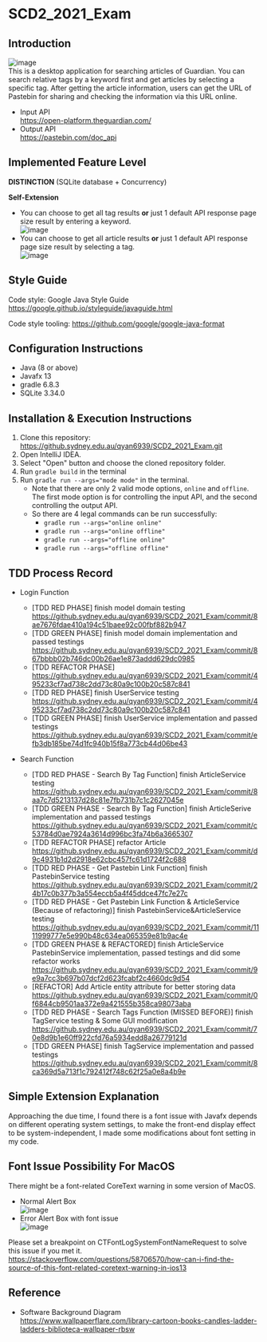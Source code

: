 # SCD2_2021_Exam

## Introduction
![image](https://github.sydney.edu.au/qyan6939/Image/blob/master/Welcome_Page.jpg)  
This is a desktop application for searching articles of Guardian. You can search relative tags by a keyword first and get articles by selecting a specific tag. After getting the article information, users can get the URL of Pastebin for sharing and checking the information via this URL online.
* Input API  
  https://open-platform.theguardian.com/
* Output API  
  https://pastebin.com/doc_api
  
## Implemented Feature Level
**DISTINCTION** (SQLite database + Concurrency)  

**Self-Extension**
* You can choose to get all tag results **or** just 1 default API response page size result by entering a keyword.  
  ![image](https://github.sydney.edu.au/qyan6939/Image/blob/master/Extension_Function1%20(2).jpg)
* You can choose to get all article results **or** just 1 default API response page size result by selecting a tag.  
  ![image](https://github.sydney.edu.au/qyan6939/Image/blob/master/Extension_Function2.jpg)
  
## Style Guide
Code style: Google Java Style Guide https://google.github.io/styleguide/javaguide.html

Code style tooling: https://github.com/google/google-java-format

## Configuration Instructions
* Java (8 or above)
* Javafx 13
* gradle 6.8.3
* SQLite 3.34.0

## Installation & Execution Instructions
1. Clone this repository: https://github.sydney.edu.au/qyan6939/SCD2_2021_Exam.git
2. Open IntelliJ IDEA. 
3. Select "Open" button and choose the cloned repository folder.
4. Run `gradle build` in the terminal
5. Run `gradle run --args="mode mode"` in the terminal.
    * Note that there are only 2 valid mode options, `online` and `offline`. The first mode option is for controlling the input API, and the second controlling the output API.
    * So there are 4 legal commands can be run successfully:
        * `gradle run --args="online online"`
        * `gradle run --args="online offline"`
        * `gradle run --args="offline online"`
        * `gradle run --args="offline offline"`

## TDD Process Record
* Login Function
    * [TDD RED PHASE] finish model domain testing      
    https://github.sydney.edu.au/qyan6939/SCD2_2021_Exam/commit/8ae7676fdae410a194c51baee92c00fbf882b947
    * [TDD GREEN PHASE] finish model domain implementation and passed testings
    https://github.sydney.edu.au/qyan6939/SCD2_2021_Exam/commit/867bbbb02b746dc00b26ae1e873addd629dc0985
    * [TDD REFACTOR PHASE]        
    https://github.sydney.edu.au/qyan6939/SCD2_2021_Exam/commit/495233cf7ad738c2dd73c80a9c100b20c587c841
    * [TDD RED PHASE] finish UserService testing        
    https://github.sydney.edu.au/qyan6939/SCD2_2021_Exam/commit/495233cf7ad738c2dd73c80a9c100b20c587c841
    * [TDD GREEN PHASE] finish UserService implementation and passed testings
    https://github.sydney.edu.au/qyan6939/SCD2_2021_Exam/commit/efb3db185be74d1fc940b15f8a773cb44d06be43
    
* Search Function
    * [TDD RED PHASE - Search By Tag Function] finish ArticleService testing        
    https://github.sydney.edu.au/qyan6939/SCD2_2021_Exam/commit/8aa7c7d5213137d28c81e7fb731b7c1c2627045e
    * [TDD GREEN PHASE - Search By Tag Function] finish ArticleSerive implementation and passed testings
    https://github.sydney.edu.au/qyan6939/SCD2_2021_Exam/commit/c53784d0ae7924a3614d996bc3fa74b6a3665307
    * [TDD REFACTOR PHASE] refactor Article
    https://github.sydney.edu.au/qyan6939/SCD2_2021_Exam/commit/d9c4931b1d2d2918e62cbc457fc61d1724f2c688
    * [TDD RED PHASE - Get Pastebin Link Function] finish PastebinService testing
    https://github.sydney.edu.au/qyan6939/SCD2_2021_Exam/commit/24b17c0b377b3a554eccb5a4f45ddce47fc7e27c
    * [TDD RED PHASE - Get Pastebin Link Function & ArticleService (Because of refactoring)] finish PastebinService&ArticleService testing
    https://github.sydney.edu.au/qyan6939/SCD2_2021_Exam/commit/1111999777e5e990b48c634ea065359e81b9ac4e
    * [TDD GREEN PHASE & REFACTORED] finish ArticleService PastebinService implementation, passed testings and did some refactor works
    https://github.sydney.edu.au/qyan6939/SCD2_2021_Exam/commit/9e9a7cc3b697b07dcf2d623fcabf2c4660dc9d54
    * [REFACTOR] Add Article entity attribute for better storing data
    https://github.sydney.edu.au/qyan6939/SCD2_2021_Exam/commit/0f6844cb9501aa372e9a421555b358ca98073aba
    * [TDD RED PHASE - Search Tags Function (MISSED BEFORE)] finish TagService testing & Some GUI modification
    https://github.sydney.edu.au/qyan6939/SCD2_2021_Exam/commit/70e8d9b1e60ff922cfd76a5934edd8a26779121d
    * [TDD GREEN PHASE] finish TagService implementation and passed testings
    https://github.sydney.edu.au/qyan6939/SCD2_2021_Exam/commit/8ca369d5a713f1c792412f748c62f25a0e8a4b9e

## Simple Extension Explanation
Approaching the due time, I found there is a font issue with Javafx depends on different operating system settings, to make the front-end display effect to be system-independent, I made some modifications about font setting in my code. 

## Font Issue Possibility For MacOS
There might be a font-related CoreText warning in some version of MacOS.
* Normal Alert Box   
  ![image](https://github.sydney.edu.au/qyan6939/Image/blob/master/Normal_Error_Box.png)
* Error Alert Box with font issue  
  ![image](https://github.sydney.edu.au/qyan6939/Image/blob/master/Error%20Box%20Font%20Issue.png)
  
Please set a breakpoint on CTFontLogSystemFontNameRequest to solve this issue if you met it.
https://stackoverflow.com/questions/58706570/how-can-i-find-the-source-of-this-font-related-coretext-warning-in-ios13

## Reference
* Software Background Diagram   
https://www.wallpaperflare.com/library-cartoon-books-candles-ladder-ladders-biblioteca-wallpaper-rbsw

